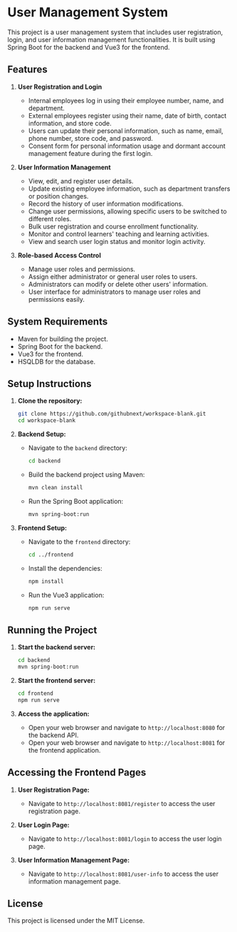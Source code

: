 # User Management System

This project is a user management system that includes user registration, login, and user information management functionalities. It is built using Spring Boot for the backend and Vue3 for the frontend.

## Features

1. **User Registration and Login**
   - Internal employees log in using their employee number, name, and department.
   - External employees register using their name, date of birth, contact information, and store code.
   - Users can update their personal information, such as name, email, phone number, store code, and password.
   - Consent form for personal information usage and dormant account management feature during the first login.

2. **User Information Management**
   - View, edit, and register user details.
   - Update existing employee information, such as department transfers or position changes.
   - Record the history of user information modifications.
   - Change user permissions, allowing specific users to be switched to different roles.
   - Bulk user registration and course enrollment functionality.
   - Monitor and control learners' teaching and learning activities.
   - View and search user login status and monitor login activity.

3. **Role-based Access Control**
   - Manage user roles and permissions.
   - Assign either administrator or general user roles to users.
   - Administrators can modify or delete other users' information.
   - User interface for administrators to manage user roles and permissions easily.

## System Requirements

- Maven for building the project.
- Spring Boot for the backend.
- Vue3 for the frontend.
- HSQLDB for the database.

## Setup Instructions

1. **Clone the repository:**
   ```bash
   git clone https://github.com/githubnext/workspace-blank.git
   cd workspace-blank
   ```

2. **Backend Setup:**
   - Navigate to the `backend` directory:
     ```bash
     cd backend
     ```
   - Build the backend project using Maven:
     ```bash
     mvn clean install
     ```
   - Run the Spring Boot application:
     ```bash
     mvn spring-boot:run
     ```

3. **Frontend Setup:**
   - Navigate to the `frontend` directory:
     ```bash
     cd ../frontend
     ```
   - Install the dependencies:
     ```bash
     npm install
     ```
   - Run the Vue3 application:
     ```bash
     npm run serve
     ```

## Running the Project

1. **Start the backend server:**
   ```bash
   cd backend
   mvn spring-boot:run
   ```

2. **Start the frontend server:**
   ```bash
   cd frontend
   npm run serve
   ```

3. **Access the application:**
   - Open your web browser and navigate to `http://localhost:8080` for the backend API.
   - Open your web browser and navigate to `http://localhost:8081` for the frontend application.

## Accessing the Frontend Pages

1. **User Registration Page:**
   - Navigate to `http://localhost:8081/register` to access the user registration page.

2. **User Login Page:**
   - Navigate to `http://localhost:8081/login` to access the user login page.

3. **User Information Management Page:**
   - Navigate to `http://localhost:8081/user-info` to access the user information management page.

## License

This project is licensed under the MIT License.
